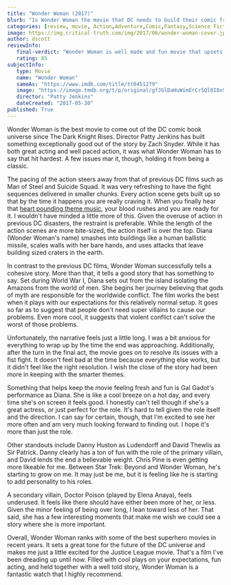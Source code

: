 ```yaml
---
title: "Wonder Woman (2017)"
blurb: "Is Wonder Woman the movie that DC needs to build their comic franchise?"
categories: [review, movie, Action,Adventure,Comic,Fantasy,Science Fiction]
image: https://img.critical-truth.com/img/2017/06/wonder-woman-cover.jpg
author: dscott
reviewInfo:
   final-verdict: "Wonder Woman is well made and fun movie that upsets the super hero formula a bit, and is definitely worth watching."
   rating: 85
subjectInfo:
   type: Movie
   name: "Wonder Woman"
   sameAs: "https://www.imdb.com/title/tt0451279"
   image: "https://image.tmdb.org/t/p/original/gfJGlDaHuWimErCr5Ql0I8x9QSy.jpg"
   director: "Patty Jenkins"
   dateCreated: "2017-05-30"
published: True
---
```



Wonder Woman is the best movie to come out of the DC comic book universe since The Dark Knight Rises. Director Patty Jenkins has built something exceptionally good out of the story by Zach Snyder. While it has both great acting and well paced action, it was what Wonder Woman has to say that hit hardest. A few issues mar it, though, holding it from being a classic.

The pacing of the action steers away from that of previous DC films such as Man of Steel and Suicide Squad. It was very refreshing to have the fight sequences delivered in smaller chunks. Every action scene gets built up so that by the time it happens you are really craving it. When you finally hear that [heart pounding theme music](https://www.youtube.com/watch?v=Gw_o7XUX3fg), your blood rushes and you are ready for it. I wouldn't have minded a little more of this. Given the overuse of action in previous DC disasters, the restraint is preferable. While the length of the action scenes are more bite-sized, the action itself is over the top. Diana (Wonder Woman's name) smashes into buildings like a human ballistic missile, scales walls with her bare hands, and uses attacks that leave building sized craters in the earth.

In contrast to the previous DC films, Wonder Woman successfully tells a cohesive story. More than that, it tells a good story that has something to say. Set during World War I, Diana sets out from the island isolating the Amazons from the world of men. She begins her journey believing that gods of myth are responsible for the worldwide conflict. The film works the best when it plays with our expectations for this relatively normal setup. It goes so far as to suggest that people don't need super villains to cause our problems. Even more cool, it suggests that violent conflict can't solve the worst of those problems.

Unfortunately, the narrative feels just a little long. I was a bit anxious for everything to wrap up by the time the end was approaching. Additionally, after the turn in the final act, the movie goes on to resolve its issues with a fist fight. It doesn't feel bad at the time because everything else works, but it didn't feel like the right resolution. I wish the close of the story had been more in keeping with the smarter themes.

Something that helps keep the movie feeling fresh and fun is Gal Gadot's performance as Diana. She is like a cool breeze on a hot day, and every time she's on screen it feels good. I honestly can't tell though if she's a great actress, or just perfect for the role. It's hard to tell given the role itself and the direction. I can say for certain, though, that I'm excited to see her more often and am very much looking forward to finding out. I hope it's more than just the role. 

Other standouts include Danny Huston as Ludendorff and  David Thewlis as Sir Patrick. Danny clearly has a ton of fun with the role of the primary villain, and David lends the end a believable weight. Chris Pine is even getting more likeable for me. Between Star Trek: Beyond and Wonder Woman, he's starting to grow on me. It may just be me, but it is feeling like he is starting to add personality to his roles.

A secondary villain, Doctor Poison (played by Elena Anaya), feels underused. It feels like there should have either been more of her, or less. Given the minor feeling of being over long, I lean toward less of her. That said, she has a few interesting moments that make me wish we could see a story where she is more important.

Overall, Wonder Woman ranks with some of the best superhero movies in recent years. It sets a great tone for the future of the DC universe and makes me just a little excited for the Justice League movie. That's a film I've been dreading up until now. Filled with cool plays on your expectations, fun acting, and held together with a well told story, Wonder Woman is a fantastic watch that I highly recommend. 


